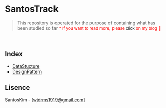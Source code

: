 # SantosTrack

> This repository is operated for the purpose of containing what has been studied so far
<font color="red" size="2rem">* If you want to read more, please <a herf="https://sangcho.tistory.com/" >click</a> on my blog :green_book:</font>
<br/>

## Index
* [DataStucture](#dataStucture)
* [DesignPattern](#DesignPattern)

## Lisence
SantosKim - [wjdrms1919@gmail.com]
